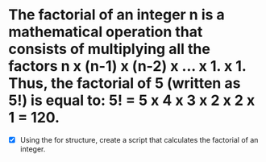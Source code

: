 # The factorial of an integer n is a mathematical operation that consists of multiplying all the factors n x (n-1) x (n-2) x ... x 1. x 1. Thus, the factorial of 5 (written as 5!) is equal to: 5! = 5 x 4 x 3 x 2 x 2 x 1 = 120.

* [X] Using the for structure, create a script that calculates the factorial of an integer.
